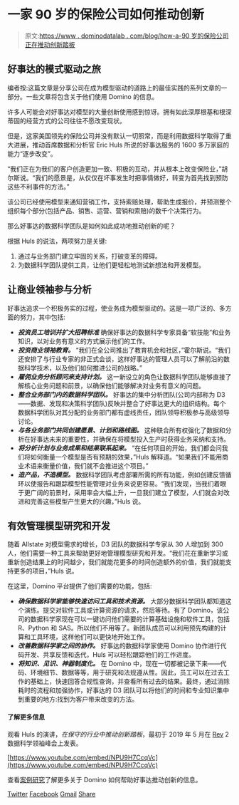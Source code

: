 # 一家 90 岁的保险公司如何推动创新

> 原文:[https://www . dominodatalab . com/blog/how-a-90 岁的保险公司正在推动创新踏板](https://www.dominodatalab.com/blog/how-a-90-year-old-insurer-is-pushing-the-innovation-pedal)

## 好事达的模式驱动之旅

编者按:这篇文章是分享公司在成为模型驱动的道路上的最佳实践的系列文章的一部分。一些文章将包含关于他们使用 Domino 的信息。

许多人可能会对好事达对模型的大量创新使用感到惊讶。拥有如此深厚根基和根深蒂固的经营方式的公司往往不愿改变现状。

但是，这家美国领先的保险公司并没有默认一切照常，而是利用数据科学取得了重大进展，推动首席数据和分析官 Eric Huls 所说的好事达服务的 1600 多万家庭的能力“逐步改变”。

“我们正在为我们的客户创造更加一致、积极的互动，并从根本上改变保险业，”胡尔斯说。“我们的愿景是，从仅仅在坏事发生时把事情做好，转变为首先找到预防这些不利事件的方法。”

该公司已经使用模型来通知营销工作，支持索赔处理，帮助生成报价，并预测整个组织每个部分(包括产品、销售、运营、营销和索赔)的数千个决策行为。

那么好事达的数据科学团队是如何如此成功地推动创新的呢？

根据 Huls 的说法，两项努力是关键:

1.  通过与业务部门建立牢固的关系，打破变革的障碍。
2.  为数据科学团队提供工具，让他们更轻松地测试新想法和开发模型。

## 让商业领袖参与分析

好事达追求一个积极务实的过程，使业务成为模型驱动的。这是一项广泛的、多方面的努力，其中包括:

*   ***投资员工培训并扩大招聘标准*** 确保好事达的数据科学专家具备“软技能”和业务知识，以对业务有意义的方式展示他们的工作。
*   ***投资商业领袖教育。*** “我们在全公司推出了教育机会和社区，”霍尔斯说。“我们还安排了与行业专家的非正式会谈，这样好事达的管理人员可以了解前沿的数据科学技术，以及他们如何推进公司的战略。”
*   ***雇佣业务分析顾问来支持计划。*** 这一新设立的角色让数据科学团队能够直接了解核心业务问题和前景，以确保他们能够解决对业务有意义的问题。
*   ***整合业务部门内的数据科学团队。*** 好事达的集中分析团队(公司内部称为 D3——数据、发现和决策科学团队)反映并整合了好事达更大的组织结构。每个数据科学团队对其分配的业务部门都有虚线责任，团队领导积极参与高级领导讨论。
*   ***与各业务部门共同创建愿景、计划和路线图。*** 这种联合所有权强化了数据和分析在好事达未来的重要性，并确保在将模型投入生产时获得业务采纳和支持。
*   ***将分析计划与业务成果和结果联系起来。*** “在任何项目的开始，我们都会问我们将如何衡量一个模型是否有预期的效果，”Huls 解释道。“如果我们不能用商业术语来衡量价值，我们就不会推进这个项目。”
*   ***造产品，不造模型。*** 数据科学团队考虑部署所需的所有功能，例如创建反馈循环以使报告和跟踪模型性能管理对业务来说更容易。“我们发现，当我们着眼于更广阔的前景时，采用率会大幅上升，一旦我们建立了模型，人们就会对改进和完善这些模型产生更大的兴趣，”Huls 说。

## 有效管理模型研究和开发

随着 Allstate 对模型需求的增长，D3 团队的数据科学专家从 30 人增加到 300 人，他们需要一种工具来帮助更好地管理模型研究和开发。“我们花在重新学习或重新创造结果上的时间越少，我们就能花更多的时间创造额外的价值，我们就能支持更多的项目，”Huls 说。

在这里，Domino 平台提供了他们需要的功能，包括:

*   ***确保数据科学家能够快速访问工具和技术资源。*** 大部分数据科学团队都知道这个演练。提交对软件工具或计算资源的请求，然后等待。有了 Domino，该公司的数据科学家现在可以一键访问他们需要的计算基础设施和软件工具，包括 R、Python 和 SAS。所以他们不用等了。新团队成员可以利用预先构建的计算和工具环境，这样他们可以更快地开始工作。
*   ***改善数据科学家之间的协作。*** 好事达的数据科学家使用 Domino 协作进行代码开发、共享反馈和迭代，Huls 可以轻松跟踪他们的工作进度。
*   ***将知识、见识、神器制度化。*** 在 Domino 中，现在一切都被记录下来——代码、环境细节、数据等等，用于研究和法规遵从性。因此，员工可以在过去工作的基础上，快速回答合规性查询，并查看所有过去的结果。最终，通过消除耗时的流程和加强协作，好事达的 D3 团队可以将他们的时间和专业知识集中到重要的地方:找到为客户带来改变的方法。

#### 了解更多信息

观看 Huls 的演讲，*在保守的行业中推动创新踏板*，最初于 2019 年 5 月在 [Rev](https://rev.dominodatalab.com) 2 数据科学领袖峰会上发表。

[https://www.youtube.com/embed/NPU9H7CcqVc](https://www.youtube.com/embed/NPU9H7CcqVc)

查看[案例研究](https://www.dominodatalab.com/customers/allstate/)了解更多关于 Domino 如何帮助好事达推动创新的信息。

[Twitter](/#twitter) [Facebook](/#facebook) [Gmail](/#google_gmail) [Share](https://www.addtoany.com/share#url=https%3A%2F%2Fwww.dominodatalab.com%2Fblog%2Fhow-a-90-year-old-insurer-is-pushing-the-innovation-pedal%2F&title=How%20a%2090-year-old%20insurer%20is%20pushing%20the%20innovation%20pedal)